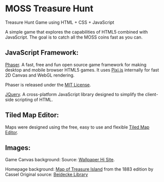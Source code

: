 MOSS Treasure Hunt
============

Treasure Hunt Game using HTML + CSS + JavaScript


A simple game that explores the capabilities of HTML5 combined with JavaScript.
The goal is to catch all the MOSS coins fast as you can.


JavaScript Framework:
-----------------
[Phaser](http://phaser.io/). A fast, free and fun open source game framework for making desktop and mobile browser HTML5 games. It uses [Pixi.js](https://github.com/GoodBoyDigital/pixi.js/) internally for fast 2D Canvas and WebGL rendering.


Phaser is released under the [MIT License](http://opensource.org/licenses/MIT).


[JQuery](http://jquery.com/). A cross-platform JavaScript library designed to simplify the client-side scripting of HTML.



Tiled Map Editor:
-----------------
Maps were designed using the free, easy to use and flexible [Tiled Map Editor](http://www.mapeditor.org/).


Images:
-----------------
Game Canvas background:
Source: [Wallpaper Hi Site](http://www.wallpaperhi.com/).


Homepage background:
[Map of Treasure Island](http://en.wikipedia.org/wiki/File:Treasure-island-map.jpg) from the 1883 edition by Cassel
Original source: [Beidecke Library](http://brbl-dl.library.yale.edu/vufind/Record/3522527) 

